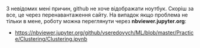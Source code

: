 З невідомих мені причин, github не хоче відображати ноутбук. Скоріш за все, це через перенавантаження сайту. На випадок якщо проблема не тільки в мене, роботу можна переглянути через **nbviewer.jupyter.org**:
- https://nbviewer.jupyter.org/github/vseredovych/ML/blob/master/Practice/Clustering/Clustering.ipynb
